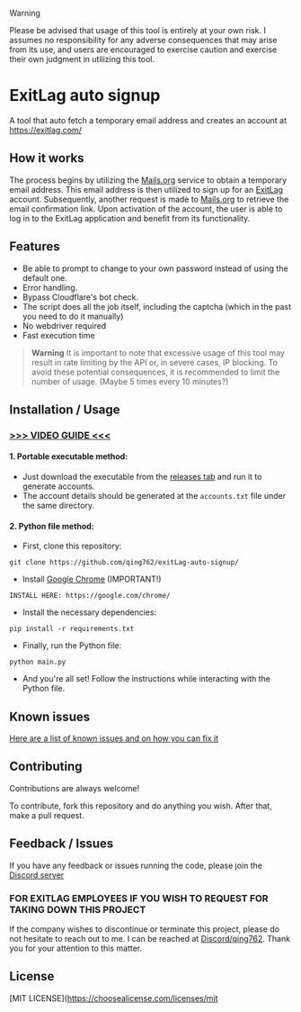 > [!WARNING]
> Please be advised that usage of this tool is entirely at your own risk. I assumes no responsibility for any adverse consequences that may arise from its use, and users are encouraged to exercise caution and exercise their own judgment in utilizing this tool.

# ExitLag auto signup

A tool that auto fetch a temporary email address and creates an account at https://exitlag.com/

## How it works

The process begins by utilizing the [Mails.org](https://mails.org/) service to obtain a temporary email address. This email address is then utilized to sign up for an [ExitLag](https://exitlag.com) account. Subsequently, another request is made to [Mails.org](https://mails.org/) to retrieve the email confirmation link. Upon activation of the account, the user is able to log in to the ExitLag application and benefit from its functionality.


## Features

- Be able to prompt to change to your own password instead of using the default one.
- Error handling.
- Bypass Cloudflare's bot check.
- The script does all the job itself, including the captcha (which in the past you need to do it manually)
- No webdriver required
- Fast execution time

> **Warning**
> It is important to note that excessive usage of this tool may result in rate limiting by the API or, in severe cases, IP blocking. To avoid these potential consequences, it is recommended to limit the number of usage. (Maybe 5 times every 10 minutes?)


## Installation / Usage

### [>>> VIDEO GUIDE <<<](https://qing762.is-a.dev/exitlag-guide)

#### 1. Portable executable method:
- Just download the executable from the [releases tab](https://github.com/qing762/exitLag-auto-signup/releases) and run it to generate accounts.
- The account details should be generated at the `accounts.txt` file under the same directory.

#### 2. Python file method:
 - First, clone this repository:
```shell
git clone https://github.com/qing762/exitLag-auto-signup/
```
- Install [Google Chrome](https://google.com/chrome/) (IMPORTANT!)
```shell
INSTALL HERE: https://google.com/chrome/
```

- Install the necessary dependencies:
```shell
pip install -r requirements.txt
```

- Finally, run the Python file:
```shell
python main.py
```

- And you're all set! Follow the instructions while interacting with the Python file.


## Known issues
[Here are a list of known issues and on how you can fix it](https://github.com/qing762/exitlag-auto-signup/discussions/4)


## Contributing

Contributions are always welcome!

To contribute, fork this repository and do anything you wish. After that, make a pull request.


## Feedback / Issues

If you have any feedback or issues running the code, please join the [Discord server](https://qing762.is-a.dev/discord)

### FOR EXITLAG EMPLOYEES IF YOU WISH TO REQUEST FOR TAKING DOWN THIS PROJECT

If the company wishes to discontinue or terminate this project, please do not hesitate to reach out to me. I can be reached at [Discord/qing762](https://discord.com/users/635765555277725696). Thank you for your attention to this matter.


## License

[MIT LICENSE](https://choosealicense.com/licenses/mit